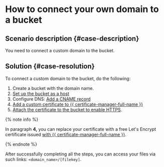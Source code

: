 # How to connect your own domain to a bucket


## Scenario description {#case-description}

You need to connect a custom domain to the bucket.

## Solution {#case-resolution}

To connect a custom domain to the bucket, do the following:

1. Create a bucket with the domain name.
2. [Set up the bucket as a host](../../../storage/operations/hosting/setup)
3. Configure DNS: [Add a CNAME record](../../../storage/operations/hosting/own-domain)
4. [Add a custom certificate to {{ certificate-manager-full-name }}](../../../certificate-manager/operations)
5. [Attach the certificate to the bucket to enable HTTPS](../../../storage/operations/hosting/certificate).

{% note info %}

In paragraph **4,** you can replace your certificate with a free Let's Encrypt certificate issued [with {{ certificate-manager-full-name }}](../../../certificate-manager/operations/managed/cert-create).

{% endnote %}

After successfully completing all the steps, you can access your files via such links: `<domain_name>/[filekey]`.
